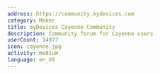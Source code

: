 ```yaml
---
address: https://community.mydevices.com
category: Maker
title: myDevices Cayenne Community
description: Community forum for Cayenne users
userCount: 14977
icon: cayenne.jpg
activity: medium
language: en_US
---
```

